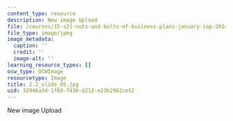 ```yaml
---
content_type: resource
description: New image Upload
file: /courses/15-s21-nuts-and-bolts-of-business-plans-january-iap-2014/32946a3d1f69743bd212e23b2962ce52_2.2_slide_05.jpg
file_type: image/jpeg
image_metadata:
  caption: ''
  credit: ''
  image-alt: ''
learning_resource_types: []
ocw_type: OCWImage
resourcetype: Image
title: 2.2_slide_05.jpg
uid: 32946a3d-1f69-743b-d212-e23b2962ce52
---
```

New image Upload